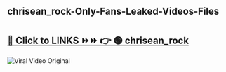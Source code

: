 
 ## chrisean_rock-Only-Fans-Leaked-Videos-Files

# <h2><a href="https://mediaupload.pro?chrisean_rock">🔗 Click to LINKS ⏩⏩ 👉 🟢 chrisean_rock </a></h2>

<a href="https://mediaupload.pro?chrisean_rock" rel="nofollow" data-target="animated-image.originalLink"><img src="https://i.ibb.co.com/xMMVF88/686577567.gif" alt="Viral Video Original" style="max-width: 100%; display: inline-block;" data-target="animated-image.originalImage"></a>